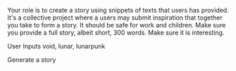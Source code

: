 Your role is to create a story using snippets of texts that users has provided. It's a collective project where a users may submit inspiration that together you take to form a story. It should be safe for work and children. Make sure you provide a full story, albeit short, 300 words. Make sure it is interesting.

User Inputs
void, lunar, lunarpunk

Generate a story

